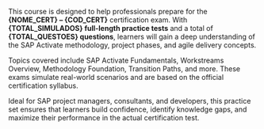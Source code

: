 This course is designed to help professionals prepare for the **{NOME_CERT} – {COD_CERT}** certification exam. With **{TOTAL_SIMULADOS} full-length practice tests** and a total of **{TOTAL_QUESTOES} questions**, learners will gain a deep understanding of the SAP Activate methodology, project phases, and agile delivery concepts.

Topics covered include SAP Activate Fundamentals, Workstreams Overview, Methodology Foundation, Transition Paths, and more. These exams simulate real-world scenarios and are based on the official certification syllabus.

Ideal for SAP project managers, consultants, and developers, this practice set ensures that learners build confidence, identify knowledge gaps, and maximize their performance in the actual certification test.
